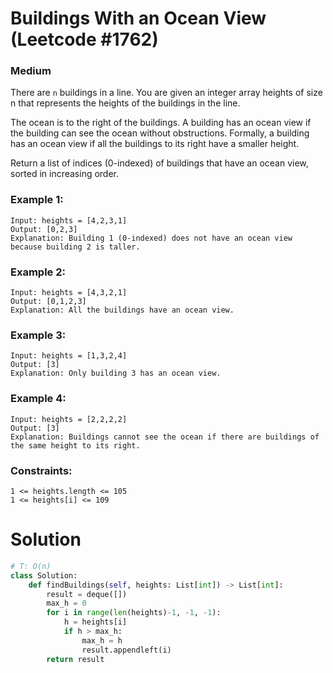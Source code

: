 Buildings With an Ocean View (Leetcode #1762)
===============================
### Medium

There are `n` buildings in a line. You are given an integer array heights of size n that represents the heights of the buildings in the line.

The ocean is to the right of the buildings. A building has an ocean view if the building can see the ocean without obstructions.
Formally, a building has an ocean view if all the buildings to its right have a smaller height.

Return a list of indices (0-indexed) of buildings that have an ocean view, sorted in increasing order.

### Example 1:
```
Input: heights = [4,2,3,1]
Output: [0,2,3]
Explanation: Building 1 (0-indexed) does not have an ocean view because building 2 is taller.
```

### Example 2:
```
Input: heights = [4,3,2,1]
Output: [0,1,2,3]
Explanation: All the buildings have an ocean view.
```

### Example 3:
```
Input: heights = [1,3,2,4]
Output: [3]
Explanation: Only building 3 has an ocean view.
```

### Example 4:
```
Input: heights = [2,2,2,2]
Output: [3]
Explanation: Buildings cannot see the ocean if there are buildings of the same height to its right.
``` 

### Constraints:
```
1 <= heights.length <= 105
1 <= heights[i] <= 109
```

Solution
========

```python
# T: O(n)
class Solution:
    def findBuildings(self, heights: List[int]) -> List[int]:
        result = deque([])
        max_h = 0
        for i in range(len(heights)-1, -1, -1):
            h = heights[i]
            if h > max_h:
                max_h = h
                result.appendleft(i)
        return result
```
